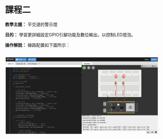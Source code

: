 # 課程二

**教學主題：** 平交道的警示燈
	
**目的：** 學習更詳細設定GPIO引腳功能及數位輸出，以控制LED燈泡。

**操作解說：** 線路配置如下圖所示：

<br>
<div align="center">
	<img src="./Wokwi截圖.png" alt="Editor" width="500">
</div>
<br>
